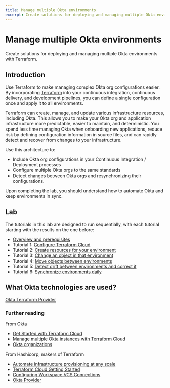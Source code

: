 ```yaml
---
title: Manage multiple Okta environments
excerpt: Create solutions for deploying and managing multiple Okta environments with Terraform.
---
```


# Manage multiple Okta environments

Create solutions for deploying and managing multiple Okta environments with Terraform.

## Introduction

Use Terraform to make managing complex Okta org configurations easier. By incorporating [Terraform](https://www.terraform.io/) into your continuous integration, continuous delivery, and development pipelines, you can define a single configuration once and apply it to all environments.

Terraform can create, manage, and update various infrastructure resources, including Okta. This allows you to make your Okta org and application infrastructure more predictable, easier to maintain, and deterministic. You spend less time managing Okta when onboarding new applications, reduce risk by defining configuration information in source files, and can rapidly detect and recover from changes to your infrastructure.

Use this architecture to:

* Include Okta org configurations in your Continuous Integration / Deployment processes
* Configure multiple Okta orgs to the same standards
* Detect changes between Okta orgs and resynchronizing their configurations.

Upon completing the lab, you should understand how to automate Okta and keep environments in sync.

## Lab

The tutorials in this lab are designed to run sequentially, with each tutorial starting with the results on the one before:

* [Overview and prerequisites](/architecture-center/multiple-environments/lab)
* Tutorial 1: [Configure Terraform Cloud](/architecture-center/multiple-environments/lab-1-configure-terraform-cloud)
* Tutorial 2: [Create resources for your environment](/architecture-center/multiple-environments/lab-2-create-resources)
* Tutorial 3: [Change an object in that environment](/architecture-center/multiple-environments/lab-3-rename-a-group)
* Tutorial 4: [Move objects between environments](/architecture-center/multiple-environments/lab-4-deploy-changes-to-production)
* Tutorial 5: [Detect drift between environments and correct it](/architecture-center/multiple-environments/lab-5-detect-drift)
* Tutorial 6: [Synchronize environments daily](/architecture-center/multiple-environments/lab-6-synchronize-environments-daily)

## What Okta technologies are used?

[Okta Terraform Provider](https://registry.terraform.io/providers/okta/okta/latest/docs)

### Further reading

From Okta

* [Get Started with Terraform Cloud](/blog/2020/02/03/managing-multiple-okta-instances-with-terraform-cloud#get-started-with-terraform-cloud)
* [Manage multiple Okta instances with Terraform Cloud](/blog/2020/02/03/managing-multiple-okta-instances-with-terraform-cloud)
* [Okta organizations](/docs/concepts/okta-organizations/)

From Hashicorp, makers of Terraform

* [Automate infrastructure provisioning at any scale](https://cloud.hashicorp.com/products/terraform)
* [Terraform Cloud Getting Started](https://learn.hashicorp.com/collections/terraform/cloud-get-started?utm_source=WEBSITE&utm_medium=WEB_IO&utm_offer=ARTICLE_PAGE&utm_content=DOCS)
* [Configuring Workspace VCS Connections](https://www.terraform.io/cloud-docs/workspaces/settings/vcs)
* [Okta Provider](https://registry.terraform.io/providers/okta/okta/latest/docs)